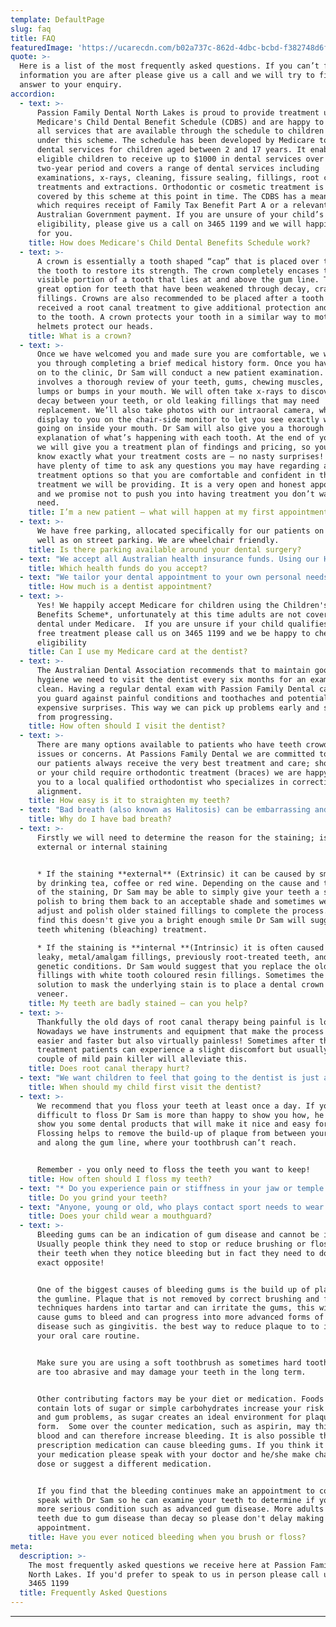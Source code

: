 ```yaml
---
template: DefaultPage
slug: faq
title: FAQ
featuredImage: 'https://ucarecdn.com/b02a737c-862d-4dbc-bcbd-f382748d6f96/'
quote: >-
  Here is a list of the most frequently asked questions. If you can’t find the
  information you are after please give us a call and we will try to find an
  answer to your enquiry.
accordion:
  - text: >-
      Passion Family Dental North Lakes is proud to provide treatment using
      Medicare's Child Dental Benefit Schedule (CDBS) and are happy to bulk bill
      all services that are available through the schedule to children eligible
      under this scheme. The schedule has been developed by Medicare to provide
      dental services for children aged between 2 and 17 years. It enables
      eligible children to receive up to $1000 in dental services over a
      two-year period and covers a range of dental services including
      examinations, x-rays, cleaning, fissure sealing, fillings, root canal
      treatments and extractions. Orthodontic or cosmetic treatment is not
      covered by this scheme at this point in time. The CDBS has a means test,
      which requires receipt of Family Tax Benefit Part A or a relevant
      Australian Government payment. If you are unsure of your child’s
      eligibility, please give us a call on 3465 1199 and we will happily check
      for you.
    title: How does Medicare's Child Dental Benefits Schedule work?
  - text: >-
      A crown is essentially a tooth shaped “cap” that is placed over the top of
      the tooth to restore its strength. The crown completely encases the entire
      visible portion of a tooth that lies at and above the gum line. This is a
      great option for teeth that have been weakened through decay, cracks or
      fillings. Crowns are also recommended to be placed after a tooth has
      received a root canal treatment to give additional protection and strength
      to the tooth. A crown protects your tooth in a similar way to motorcycle
      helmets protect our heads.
    title: What is a crown?
  - text: >-
      Once we have welcomed you and made sure you are comfortable, we will guide
      you through completing a brief medical history form. Once you have moved
      on to the clinic, Dr Sam will conduct a new patient examination. This
      involves a thorough review of your teeth, gums, chewing muscles, and any
      lumps or bumps in your mouth. We will often take x-rays to discover any
      decay between your teeth, or old leaking fillings that may need
      replacement. We’ll also take photos with our intraoral camera, which we
      display to you on the chair-side monitor to let you see exactly what is
      going on inside your mouth. Dr Sam will also give you a thorough
      explanation of what’s happening with each tooth. At the end of your visit,
      we will give you a treatment plan of findings and pricing, so you will
      know exactly what your treatment costs are – no nasty surprises! You will
      have plenty of time to ask any questions you may have regarding any
      treatment options so that you are comfortable and confident in the
      treatment we will be providing. It is a very open and honest appointment
      and we promise not to push you into having treatment you don’t want or
      need.
    title: I’m a new patient – what will happen at my first appointment?
  - text: >-
      We have free parking, allocated specifically for our patients on site, as
      well as on street parking. We are wheelchair friendly.
    title: Is there parking available around your dental surgery?
  - text: "We accept all Australian health insurance funds. Using our HICAPS facility we will be able to help you to claim back the cover immediately; just bring in your health fund card and leave the rest to us! All you need to do is pay the remaining balance. Nice and easy!\r\n\nWe are preferred provider for HCF. This means that patients with HCF membership under the HCF More For Teeth program, are able to get 100% back on (depending on your level of cover),  all preventative services such as one or two dental examinations per calendar year professional teeth cleaning, fluoride treatment, diagnostic X-rays and custom made sports mouth-guards."
    title: Which health funds do you accept?
  - text: "We tailor your dental appointment to your own personal needs, therefore we can’t predict what dental treatment you’ll need in advance. Instead, we’ll arrange an initial consultation for our dentist to meet you and your teeth. \r\r\n\nThe standard cost of a comprehensive examination, in which we review of your teeth, gums, chewing muscles, and any lumps or bumps in your mouth, take photos with our intraoral camera, which we then display to you on the chair-side monitor to let you see exactly what is going on inside your mouth, is $70. From this exam we can then provide you with a detailed costing of any of the treatments you will have discussed with Dr Sam. This price is before we process any health fund refunds so you may find your exam costs considerably less (depending on your level of insurance cover)."
    title: How much is a dentist appointment?
  - text: >-
      Yes! We happily accept Medicare for children using the Children's Dental
      Benefits Scheme*, unfortunately at this time adults are not covered for
      dental under Medicare.  If you are unsure if your child qualifies for this
      free treatment please call us on 3465 1199 and we be happy to check their
      eligibility
    title: Can I use my Medicare card at the dentist?
  - text: >-
      The Australian Dental Association recommends that to maintain good oral
      hygiene we need to visit the dentist every six months for an exam and
      clean. Having a regular dental exam with Passion Family Dental can help
      you guard against painful conditions and toothaches and potentially avoid
      expensive surprises. This way we can pick up problems early and stop decay
      from progressing.
    title: How often should I visit the dentist?
  - text: >-
      There are many options available to patients who have teeth crowding
      issues or concerns. At Passions Family Dental we are committed to ensuring
      our patients always receive the very best treatment and care; should you
      or your child require orthodontic treatment (braces) we are happy to refer
      you to a local qualified orthodontist who specializes in correcting teeth
      alignment.
    title: How easy is it to straighten my teeth?
  - text: "Bad breath (also known as Halitosis) can be embarrassing and unpleasant for those around you. The most common reasons for bad breath are: decay, gum disease, infection, dry mouth or smoking. Some chronic illnesses can also cause bad breath.\r\n\nTo try to avoid bad breath we recommend that you brush your teeth at least twice a day, remembering to floss in between your teeth to ensure all tooth surfaces are as clean as possible. Keeping yourself hydrated is vitally important so make sure you drink plenty of water and even try chewing sugarless gum. \r\n\nIf the bad breath continues, we suggest that you come in for a chat with Dr Sam and he can help you track down the reason for the problem. With a professional clean and a comprehensive examination, he can then determine if it is a tooth or gum issue and advise you what your next steps are. He can teach you correct cleaning techniques so that you can continue your care at home and hopefully avoid similar situations/conditions in the future.  When necessary Dr Sam can refer you to a medical provider to follow up health concerns."
    title: Why do I have bad breath?
  - text: >-
      Firstly we will need to determine the reason for the staining; is it
      external or internal staining


      * If the staining **external** (Extrinsic) it can be caused by smoking or
      by drinking tea, coffee or red wine. Depending on the cause and the depth
      of the staining, Dr Sam may be able to simply give your teeth a scale and
      polish to bring them back to an acceptable shade and sometimes we need to
      adjust and polish older stained fillings to complete the process. If we
      find this doesn't give you a bright enough smile Dr Sam will suggest a
      teeth whitening (bleaching) treatment. 

      * If the staining is **internal **(Intrinsic) it is often caused by old,
      leaky, metal/amalgam fillings, previously root-treated teeth, and other
      genetic conditions. Dr Sam would suggest that you replace the old metal
      fillings with white tooth coloured resin fillings. Sometimes the best
      solution to mask the underlying stain is to place a dental crown or
      veneer.
    title: My teeth are badly stained – can you help?
  - text: >-
      Thankfully the old days of root canal therapy being painful is long gone!
      Nowadays we have instruments and equipment that make the process not only
      easier and faster but also virtually painless! Sometimes after the
      treatment patients can experience a slight discomfort but usually taking a
      couple of mild pain killer will alleviate this.
    title: Does root canal therapy hurt?
  - text: "We want children to feel that going to the dentist is just a part of their everyday life and to have them avoid the fear that some adults experience when going to the dentist. Bring them with you when you come in for your treatment, or when an older brother or sister come in. We can give them a ride in the chair and make the entire experience a fun one. We never push treatment on to a child, we take things nice and easy. At Passion Family Dental we recommend that children first visit a dentist when their baby teeth start to come through. This should be before their second birthday.\r\n\n\r\n\nRemember that even if your baby’s teeth are yet to come through, you can still care for their oral health by wiping their gums with a clean, wet cloth; this will make it easier for when their teeth do erupt as they will be used to having something cleaning their gums."
    title: When should my child first visit the dentist?
  - text: >-
      We recommend that you floss your teeth at least once a day. If you find it
      difficult to floss Dr Sam is more than happy to show you how, he can also
      show you some dental products that will make it nice and easy for you.
      Flossing helps to remove the build-up of plaque from between your teeth
      and along the gum line, where your toothbrush can’t reach.


      Remember - you only need to floss the teeth you want to keep!
    title: How often should I floss my teeth?
  - text: "* Do you experience pain or stiffness in your jaw or temple when you first wake up? \r \n* Maybe your partner has told you that you make grinding sounds with your teeth while you are asleep. \r\n* Are you aware of clenching your jaw when you are angry, anxious or concentrating? \r\n* Are your teeth sensitive and do you experience regular headache, jaw joint or ear pain?\r\n* Have you noticed your teeth are getting wobbly or that you have chipped the enamel off your teeth?\r\n* Do you have raised tissue on the inside of your cheeks cause by cheek biting?\r\n\nIf you answered “yes” to some of these then chances are that you are a tooth grinder! Tooth grinding, or Bruxism, can have several causes such as: emotional stress and anxiety, mental concentration, nutritional deficiency or dehydration, incorrect tooth alignment etc.  \r\n\nIf you are experiencing any of the above symptoms and think that you maybe grinding your teeth, we suggest that you come in and see us at Passion Family Dental as soon as possible. Dr Sam will carry out a comprehensive examination of your teeth and will possibly take x-rays to check how severe the problem is and how much damage has been done to the teeth and supportive bone.  He may suggest some therapy to help assist in the removal or the reduction of the habit and may advise you to wear a night guard (splint) to help alleviate the problem."
    title: Do you grind your teeth?
  - text: "Anyone, young or old, who plays contact sport needs to wear a mouthguard both during competition and in training sessions. Dental injuries can be very painful and sometimes quite expensive and having your child wear a mouthguard can help them avoid potentially a lifetime of dental treatment and expenses.  \r\n\nMouthguards are made and designed to absorb the shock of a hit to the jaw and to protect the teeth and soft tissue. Loose fitting, over the counter mouthguards can be uncomfortable to wear and can easily be dislodged just when they are needed the most. The custom made mouthguards that we provide our patients at Passion Family Dental offer more protection, more coverage and fit more securely, ensuring more comfortable wear."
    title: Does your child wear a mouthguard?
  - text: >-
      Bleeding gums can be an indication of gum disease and cannot be ignored.
      Usually people think they need to stop or reduce brushing or flossing
      their teeth when they notice bleeding but in fact they need to do the
      exact opposite! 


      One of the biggest causes of bleeding gums is the build up of plaque along
      the gumline. Plaque that is not removed by correct brushing and flossing
      techniques hardens into tartar and can irritate the gums, this will then
      cause gums to bleed and can progress into more advanced forms of gum
      disease such as gingivitis. the best way to reduce plaque to to increase
      your oral care routine. 


      Make sure you are using a soft toothbrush as sometimes hard toothbrushes
      are too abrasive and may damage your teeth in the long term. 


      Other contributing factors may be your diet or medication. Foods that
      contain lots of sugar or simple carbohydrates increase your risk for tooth
      and gum problems, as sugar creates an ideal environment for plaque to
      form.  Some over the counter medication, such as aspirin, may thin the
      blood and can therefore increase bleeding. It is also possible that
      prescription medication can cause bleeding gums. If you think it might be
      your medication please speak with your doctor and he/she make change your
      dose or suggest a different medication.


      If you find that the bleeding continues make an appointment to come in and
      speak with Dr Sam so he can examine your teeth to determine if you have a
      more serious condition such as advanced gum disease. More adults lose
      teeth due to gum disease than decay so please don't delay making this
      appointment.
    title: Have you ever noticed bleeding when you brush or floss?
meta:
  description: >-
    The most frequently asked questions we receive here at Passion Family Dental
    North Lakes. If you'd prefer to speak to us in person please call us on (07)
    3465 1199
  title: Frequently Asked Questions
---
```

****
